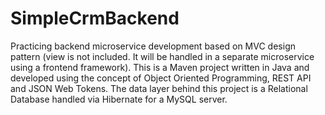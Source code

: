 # SimpleCrmBackend
Practicing backend microservice development based on MVC design pattern (view is not included. It will be handled in a separate microservice using a frontend framework). This is a Maven project written in Java and developed using the concept of Object Oriented Programming, REST API and JSON Web Tokens. The data layer behind this project is a Relational Database handled via Hibernate for a MySQL server.
